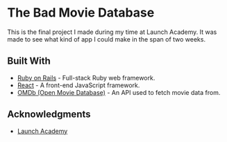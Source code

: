 # The Bad Movie Database 

This is the final project I made during my time at Launch Academy. It was made to see what kind of app I could make in the span of two weeks.

## Built With 

* [Ruby on Rails](https://rubyonrails.org/) - Full-stack Ruby web framework.
* [React](https://reactjs.org/) - A front-end JavaScript framework.
* [OMDb (Open Movie Database)](https://www.omdbapi.com/) - An API used to fetch movie data from.

## Acknowledgments 

* [Launch Academy](https://launchacademy.com/)
